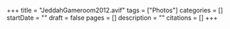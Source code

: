 +++
title = "JeddahGameroom2012.avif"
tags = ["Photos"]
categories = []
startDate = ""
draft = false
pages = []
description = ""
citations = []
+++

